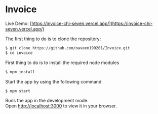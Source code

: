 # Invoice

Live Demo: [https://invoice-chi-seven.vercel.app/](https://invoice-chi-seven.vercel.app/)

The first thing to do is to clone the repository:
```sh
$ git clone https://github.com/naveen199201/Invoice.git
$ cd invoice
```
First thing to do is to install the required node modules
```sh
$ npm install
```
Start the app by using the following command
```sh
$ npm start
```
Runs the app in the development mode.\
Open [http://localhost:3000](http://localhost:3000) to view it in your browser.
